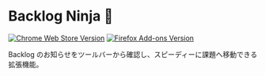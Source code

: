 # Backlog Ninja 🥷

[![Chrome Web Store Version](https://img.shields.io/chrome-web-store/v/gmmfbpjchelnedibjoidghghnigggebn)](https://chromewebstore.google.com/detail/backlog-notification-exte/gmmfbpjchelnedibjoidghghnigggebn)
[![Firefox Add-ons Version](https://img.shields.io/amo/v/backlog-notification-extension)](https://addons.mozilla.org/ja/firefox/addon/backlog-notification-extension/)

Backlog のお知らせをツールバーから確認し、スピーディーに課題へ移動できる拡張機能。
